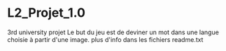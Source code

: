 # L2_Projet_1.0
3rd university projet
Le but du jeu est de deviner un mot dans une langue choisie à partir d'une image.
plus d'info dans les fichiers readme.txt
